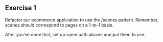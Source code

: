 ## Exercise 1

Refactor our ecommerce application to use the /scenes pattern. Remember, scenes should correspond to pages on a 1-to-1 basis.

After you’ve done that, set up some path aliases and put them to use.